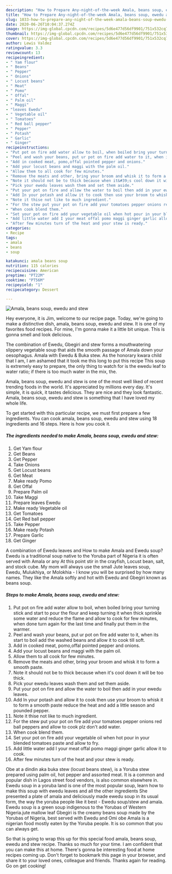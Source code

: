 ```yaml
---
description: "How to Prepare Any-night-of-the-week Amala, beans soup, ewedu and stew"
title: "How to Prepare Any-night-of-the-week Amala, beans soup, ewedu and stew"
slug: 1033-how-to-prepare-any-night-of-the-week-amala-beans-soup-ewedu-and-stew
date: 2020-06-26T10:04:37.274Z
image: https://img-global.cpcdn.com/recipes/5d6e477d56df9901/751x532cq70/amala-beans-soup-ewedu-and-stew-recipe-main-photo.jpg
thumbnail: https://img-global.cpcdn.com/recipes/5d6e477d56df9901/751x532cq70/amala-beans-soup-ewedu-and-stew-recipe-main-photo.jpg
cover: https://img-global.cpcdn.com/recipes/5d6e477d56df9901/751x532cq70/amala-beans-soup-ewedu-and-stew-recipe-main-photo.jpg
author: Lewis Valdez
ratingvalue: 3.3
reviewcount: 13
recipeingredient:
- " Yam flour"
- " Beans"
- " Pepper"
- " Onions"
- " Locust beans"
- " Meat"
- " Pomo"
- " Offal"
- " Palm oil"
- " Maggi"
- "leaves Ewedu"
- " Vegetable oil"
- " Tomatoes"
- " Red ball pepper"
- " Pepper"
- " Potash"
- " Garlic"
- " Ginger"
recipeinstructions:
- "Put pot on fire add water allow to boil, when boiled bring your turning stick and start to pour the flour and keep turning it when thick sprinkle some water and reduce the flame and allow to cook for few minutes, when done turn again for the last time and finally put them in the warmer."
- "Peel and wash your beans, put ur pot on fire add water to it, when its start to boil add the washed beans and allow it to cook till soft."
- "Add in cooked meat, pomo,offal pointed pepper and onions."
- "Add your locust beans and maggi with the palm oil."
- "Allow them to all cook for few minutes."
- "Remove the meats and other, bring your broom and whisk it to form a smooth paste."
- "Note it should not be to thick because when it&#39;s cool down it will be too thick."
- "Pick your ewedu leaves wash them and set them aside."
- "Put your pot on fire and allow the water to boil then add in your ewedu leaves."
- "Add In your potash and allow it to cook then use your broom to whisk it to form a smooth paste reduce the heat and add a little season and pounded pepper."
- "Note it thise not like to much ingredient."
- "For the stew put your pot on fire add your tomatoes pepper onions red ball peppers and allow to cook plz don&#39;t add water."
- "When cook blend them."
- "Set your pot on fire add your vegetable oil when hot pour in your blended tomatoes paste and allow to fry."
- "Add little water add I your meat offal pomo maggi ginger garlic allow it to cook."
- "After few minutes turn of the heat and your stew is ready."
categories:
- Recipe
tags:
- amala
- beans
- soup

katakunci: amala beans soup 
nutrition: 115 calories
recipecuisine: American
preptime: "PT22M"
cooktime: "PT56M"
recipeyield: "1"
recipecategory: Dessert

---
```



![Amala, beans soup, ewedu and stew](https://img-global.cpcdn.com/recipes/5d6e477d56df9901/751x532cq70/amala-beans-soup-ewedu-and-stew-recipe-main-photo.jpg)

Hey everyone, it is Jim, welcome to our recipe page. Today, we're going to make a distinctive dish, amala, beans soup, ewedu and stew. It is one of my favorites food recipes. For mine, I'm gonna make it a little bit unique. This is gonna smell and look delicious.

The combination of Ewedu, Gbegiri and stew forms a mouthwatering slippery vegetable soup that aids the smooth passage of Amala down your oesophagus. Amala with Ewedu &amp; Buka stew. As the honorary kwara child that I am, I am ashamed that it took me this long to put this recipe This soup is extremely easy to prepare, the only thing to watch for is the ewedu leaf to water ratio; if there is too much water in the mix, the.

Amala, beans soup, ewedu and stew is one of the most well liked of recent trending foods in the world. It's appreciated by millions every day. It's simple, it is quick, it tastes delicious. They are nice and they look fantastic. Amala, beans soup, ewedu and stew is something that I have loved my whole life.


To get started with this particular recipe, we must first prepare a few ingredients. You can cook amala, beans soup, ewedu and stew using 18 ingredients and 16 steps. Here is how you cook it.

<!--inarticleads1-->

##### The ingredients needed to make Amala, beans soup, ewedu and stew:

1. Get  Yam flour
1. Get  Beans
1. Get  Pepper
1. Take  Onions
1. Get  Locust beans
1. Get  Meat
1. Make ready  Pomo
1. Get  Offal
1. Prepare  Palm oil
1. Take  Maggi
1. Prepare leaves Ewedu
1. Make ready  Vegetable oil
1. Get  Tomatoes
1. Get  Red ball pepper
1. Take  Pepper
1. Make ready  Potash
1. Prepare  Garlic
1. Get  Ginger


A combination of Ewedu leaves and How to make Amala and Ewedu soup? Ewedu is a traditional soup native to the Yoruba part of Nigeria it is often served with Amala or any At this point stir in the crayfish, Locust bean, salt, and stock cube. My mom will always use the small Jute leaves soup, Ewedu, Mulukhiya, or Molokhia - I know you will be surprised by how many names. They like the Amala softly and hot with Ewedu and Gbegiri known as beans soup. 

<!--inarticleads2-->

##### Steps to make Amala, beans soup, ewedu and stew:

1. Put pot on fire add water allow to boil, when boiled bring your turning stick and start to pour the flour and keep turning it when thick sprinkle some water and reduce the flame and allow to cook for few minutes, when done turn again for the last time and finally put them in the warmer.
1. Peel and wash your beans, put ur pot on fire add water to it, when its start to boil add the washed beans and allow it to cook till soft.
1. Add in cooked meat, pomo,offal pointed pepper and onions.
1. Add your locust beans and maggi with the palm oil.
1. Allow them to all cook for few minutes.
1. Remove the meats and other, bring your broom and whisk it to form a smooth paste.
1. Note it should not be to thick because when it&#39;s cool down it will be too thick.
1. Pick your ewedu leaves wash them and set them aside.
1. Put your pot on fire and allow the water to boil then add in your ewedu leaves.
1. Add In your potash and allow it to cook then use your broom to whisk it to form a smooth paste reduce the heat and add a little season and pounded pepper.
1. Note it thise not like to much ingredient.
1. For the stew put your pot on fire add your tomatoes pepper onions red ball peppers and allow to cook plz don&#39;t add water.
1. When cook blend them.
1. Set your pot on fire add your vegetable oil when hot pour in your blended tomatoes paste and allow to fry.
1. Add little water add I your meat offal pomo maggi ginger garlic allow it to cook.
1. After few minutes turn of the heat and your stew is ready.


Obe at a dindin aka buka stew (locust beans stew), is a Yoruba stew prepared using palm oil, hot pepper and assorted meat. It is a common and popular dish in Lagos street food vendors, is also common elsewhere in. Ewedu soup in a yoruba land is one of the most popular soup, learn how to make this soup with ewedu leaves and all the other ingredients She presented a plate of amala and deliciously made ewedu soup in its usual form, the way the yoruba people like it best - Ewedu soup/stew and amala. Ewedu soup is a green soup indigenous to the Yorubas of Western Nigeria.jute mallow leaf Gbegiri is the creamy beans soup made by the Yorubas of Nigeria, best served with Ewedu and Omi obe Amala is a nigerian food mostly eaten by the Yoruba people. It is so common that you can always get. 

So that is going to wrap this up for this special food amala, beans soup, ewedu and stew recipe. Thanks so much for your time. I am confident that you can make this at home. There's gonna be interesting food at home recipes coming up. Don't forget to bookmark this page in your browser, and share it to your loved ones, colleague and friends. Thanks again for reading. Go on get cooking!
